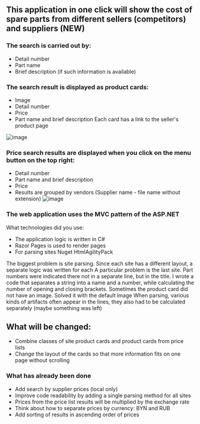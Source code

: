 ## This application in one click will show the cost of spare parts from different sellers (competitors) and suppliers (NEW)
### The search is carried out by:
- Detail number
- Part name
- Brief description (if such information is available)

### The search result is displayed as product cards:
- Image
- Detail number
- Price
- Part name and brief description
Each card has a link to the seller's product page

![image](https://user-images.githubusercontent.com/103592628/199592823-ccf35f06-3514-4ed2-9dc0-bdf255ad00b3.png)

### Price search results are displayed when you click on the menu button on the top right:
- Detail number
- Part name and brief description
- Price
- Results are grouped by vendors (Supplier name - file name without extension)
![image](https://user-images.githubusercontent.com/103592628/201514384-459e9ebd-a30a-48b1-8aa8-7936191dbae4.png)

### The web application uses the MVC pattern of the ASP.NET
What technologies did you use:
- The application logic is written in C#
- Razor Pages is used to render pages
- For parsing sites Nuget HtmlAgilityPack

The biggest problem is site parsing. Since each site has a different layout, a separate logic was written for each
A particular problem is the last site. Part numbers were indicated there not in a separate line, but in the title.
I wrote a code that separates a string into a name and a number, while calculating the number of opening and closing brackets.
Sometimes the product card did not have an image. Solved it with the default image
When parsing, various kinds of artifacts often appear in the lines, they also had to be calculated separately (maybe something was left)

## What will be changed:
- Combine classes of site product cards and product cards from price lists
- Change the layout of the cards so that more information fits on one page without scrolling


### What has already been done
- Add search by supplier prices (local only)
- Improve code readability by adding a single parsing method for all sites
- Prices from the price list results will be multiplied by the exchange rate
- Think about how to separate prices by currency: BYN and RUB  
- Add sorting of results in ascending order of prices
